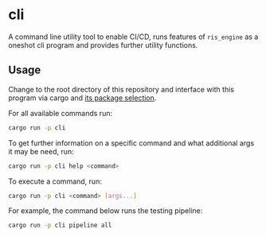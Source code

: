 # cli

A command line utility tool to enable CI/CD, runs features of `ris_engine` as a oneshot cli program and provides further utility functions.

## Usage

Change to the root directory of this repository and interface with this program via cargo and [its package selection](https://doc.rust-lang.org/cargo/commands/cargo-run.html#package-selection).

For all available commands run:

```bash
cargo run -p cli
```

To get further information on a specific command and what additional args it may be need, run:

```bash
cargo run -p cli help <command>
```

To execute a command, run:

```bash
cargo run -p cli <command> [args...]
```

For example, the command below runs the testing pipeline:

```bash
cargo run -p cli pipeline all
```